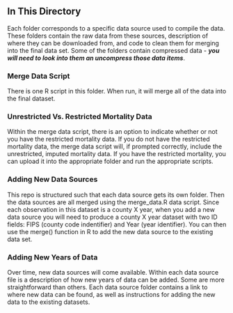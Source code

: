 ## In This Directory

Each folder corresponds to a specific data source used to compile the data. These folders contain the raw data from these sources, description of where they can be downloaded from, and code to clean them for merging into the final data set. Some of the folders contain compressed data - ***you will need to look into them an uncompress those data items***.

### Merge Data Script

There is one R script in this folder. When run, it will merge all of the data into the final dataset. 

### Unrestricted Vs. Restricted Mortality Data

Within the merge data script, there is an option to indicate whether or not you have the restricted mortality data. If you do not have the restricted mortality data, the merge data script will, if prompted correctly, include the unrestricted, imputed mortality data. If you have the restricted mortality, you can upload it into the appropriate folder and run the appropriate scripts.

### Adding New Data Sources

This repo is structured such that each data source gets its own folder. Then the data sources are all merged using the merge_data.R data script. Since each observation in this dataset is a county X year, when you add a new data source you will need to produce a county X year dataset with two ID fields: FIPS (county code indentifier) and Year (year identifier). You can then use the merge() function in R to add the new data source to the existing data set.

### Adding New Years of Data

Over time, new data sources will come available. Within each data source file is a description of how new years of data can be added. Some are more straightforward than others. Each data source folder contains a link to where new data can be found, as well as instructions for adding the new data to the existing datasets.
